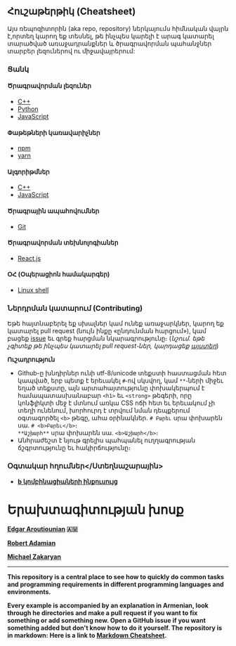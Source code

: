 ## <b>Հուշաթերթիկ (Cheatsheet)</b>

Այս ռեպոզիտորին (aka repo, repository) ներկայումս հիմնական վայրն
է,որտեղ կարող եք տեսնել, թե ինչպես կարելի է արագ կատարել տարածված
առաջադրանքներ և ծրագրավորման պահանջներ տարբեր լեզուներով ու
միջավայրերում:

### <b>Ցանկ</b>

#### <b>Ծրագրավորման լեզուներ</b>
- [C++](/programming-languages/c-plus-plus)
- [Python](/programming-languages/python)
- [JavaScript](/programming-languages/javascript)

#### <b>Փաթեթների կառավարիչներ</b>
- [npm](/package-managers/npm)
- [yarn](/package-managers/yarn)	

#### <b>Ալգորիթմներ</b>
- [C++](/algorithms/c-plus-plus)
- [JavaScript](/algorithms/javascript)

#### <b>Ծրագրային ապահովումներ</b>
- [Git](/git)

#### <b>Ծրագրավորման տեխնոլոգիաներ</b>
- [React.js](/react)

#### <b>ՕՀ (Օպերացիոն համակարգեր)</b>
- [Linux shell](/shell)

### <b>Ներդրման կատարում (Contributing)</b> 
Եթե հայտնաբերել եք սխալներ կամ ունեք առաջարկներ, կարող եք կատարել pull
request (նույն ինքը «ընդունման հարցում»), կամ
բացեք [issue](https://github.com/iteratehackerspace/cheatsheet/issues)
եւ գրեք հարցման նկարագրությունը։ (*նշում․ եթե չգիտեք թե ինչպես կատարել
pull request֊ներ,
կարդացեք
[այստեղ](https://help.github.com/articles/about-pull-requests/)*)

<b>Ուշադրություն</b>  
- Github-ը խնդիրներ ունի utf-8/unicode տեքստի հաստացման հետ կապված,
  երբ պետք է երեւակել `#`֊ով սկսվող, կամ `**`֊ների միջեւ եղած տեքստը,
  այն արտահայտությունը փոխակերպում է համապատասխանաբար `<h1>` եւ
  `<strong>` թեգերի, որը կոնֆլիկտի մեջ է մտնում առկա CSS ոճի հետ եւ
  երեւակում չի տեղի ունենում, խորհուրդ է տրվում նման դեպքերում
  օգտագործել `<b>` թեգը, ահա օրինակներ․
`# Բարեւ` սրա փոխարեն սա․ `# <b>Բարեւ</b>`։  
`**Աշխարհ**` սրա փոխարեն սա․ `<b>Աշխարհ</b>`։
- Անհրաժեշտ է նյութ գրելիս պահպանել ուղղագրության ճշգրտությունը եւ հակիրճությունը։

### <b>Օգտակար հղումներ</Ստեղնաշարային>
- [b կոմբինացիաների ինքուսույց](https://github.com/hanumanum/unmuk)


# Երախտագիտության խոսք

[Edgar Aroutiounian](https://twitter.com/edgararout) 🇦🇲

[Robert Adamian](https://www.facebook.com/relativistic.rob)

[Michael Zakaryan](https://www.facebook.com/michael.zakaryan)

-----------------------

This repository is a central place to see how to quickly do common
tasks and programming requirements in different programming languages
and environments.

Every example is accompanied by an explanation in Armenian, look
through he directories and make a pull request if you want to fix
something or add something new. Open a GitHub issue if you want
something added but don't know how to do it yourself.  The repository
is in markdown: Here is a link
to
[Markdown Cheatsheet](https://github.com/adam-p/markdown-here/wiki/Markdown-Cheatsheet).
